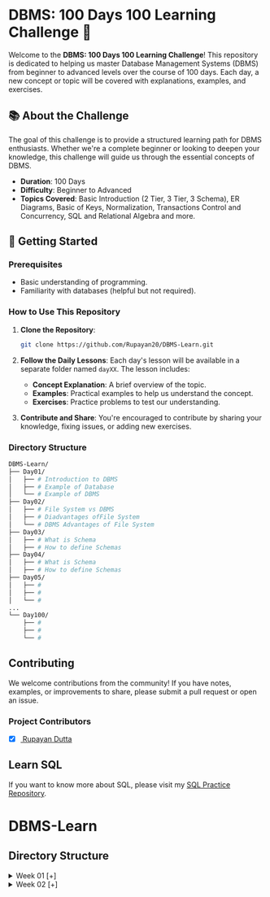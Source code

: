 # DBMS: 100 Days 100 Learning Challenge 🚀

Welcome to the **DBMS: 100 Days 100 Learning Challenge**! This repository is dedicated to helping us master Database Management Systems (DBMS) from beginner to advanced levels over the course of 100 days. Each day, a new concept or topic will be covered with explanations, examples, and exercises.

## 📚 About the Challenge

The goal of this challenge is to provide a structured learning path for DBMS enthusiasts. Whether we're a complete beginner or looking to deepen your knowledge, this challenge will guide us through the essential concepts of DBMS.

- **Duration**: 100 Days
- **Difficulty**: Beginner to Advanced
- **Topics Covered**: Basic Introduction (2 Tier, 3 Tier, 3 Schema), ER Diagrams, Basic of Keys, Normalization, Transactions Control and Concurrency, SQL and Relational Algebra and more.

## 🚀 Getting Started

### Prerequisites

- Basic understanding of programming.
- Familiarity with databases (helpful but not required).

### How to Use This Repository

1. **Clone the Repository**:
    ```bash
    git clone https://github.com/Rupayan20/DBMS-Learn.git
    ```
   
2. **Follow the Daily Lessons**: Each day's lesson will be available in a separate folder named `dayXX`. The lesson includes:
   - **Concept Explanation**: A brief overview of the topic.
   - **Examples**: Practical examples to help us understand the concept.
   - **Exercises**: Practice problems to test our understanding.
   
3. **Contribute and Share**: You're encouraged to contribute by sharing your knowledge, fixing issues, or adding new exercises.

### Directory Structure

```bash
DBMS-Learn/
├── Day01/
│   ├── # Introduction to DBMS
│   ├── # Example of Database             
│   └── # Example of DBMS
├── Day02/
│   ├── # File System vs DBMS 
│   ├── # Diadvantages ofFile System 
│   └── # DBMS Advantages of File System
├── Day03/
│   ├── # What is Schema
│   ├── # How to define Schemas 
├── Day04/
│   ├── # What is Schema 
│   ├── # How to define Schemas
├── Day05/
│   ├── # 
│   ├── # 
│   └── # 
...
└── Day100/
    ├── #
    ├── #
    └── #
```

## Contributing
<p> We welcome contributions from the community! If you have notes, examples, or improvements to share, please submit a pull request or open an issue. </p>

### Project Contributors
- [x] <a href="https://github.com/Rupayan20"> Rupayan Dutta </a>

## Learn SQL
If you want to know more about SQL, please visit my [SQL Practice Repository](https://github.com/Rupayan20/SQL-Practice).



# DBMS-Learn

## Directory Structure

<details>
  <summary>Week 01 [+]</summary>

  - [Day 01](./Week01/Day01) - Introduction to DBMS, Example of Database, Example of DBMS
  - [Day 02](./Week01/Day02) - File System vs DBMS, Disadvantages of File System, DBMS Advantages over File System
  - [Day 03](./Week01/Day03) - What is Schema, How to define Schemas
  - [Day 04](./Week01/Day04) - What is Schema, How to define Schemas
  - [Day 05](./Week01/Day05) - Topic placeholder
  - [Day 06](./Week01/Day06) - Topic placeholder
  - [Day 07](./Week01/Day07) - Topic placeholder
  
</details>

<details>
  <summary>Week 02 [+]</summary>

  - [Day 08](./Week02/Day08) - Topic placeholder
  - [Day 09](./Week02/Day09) - Topic placeholder
  - [Day 10](./Week02/Day10) - Topic placeholder
  - [Day 11](./Week02/Day11) - Topic placeholder
  - [Day 12](./Week02/Day12) - Topic placeholder
  - [Day 13](./Week02/Day13) - Topic placeholder
  - [Day 14](./Week02/Day14) - Topic placeholder

</details>

<!-- Add more weeks as necessary -->

